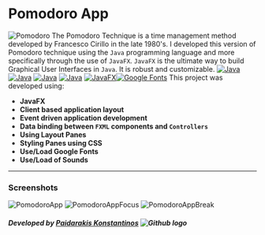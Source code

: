# Pomodoro App
![Pomodoro](https://cldup.com/h7N7yrf_k8.png)
The Pomodoro Technique is a time management method developed by Francesco Cirillo in the late 1980's.
I developed this version of Pomodoro technique using the ``Java`` programming language and more specifically through the use of ``JavaFX``.
``JavaFX`` is the ultimate way to build Graphical User Interfaces in ``Java``.  It is robust and customizable.
[![Java](https://cldup.com/JNKEKtC1p6.png)](https://www.oracle.com/index.html) [![Java](https://cldup.com/JPOl2tayf4.png)](https://www.oracle.com/index.html) [![Java](https://cldup.com/ydB1Qcl1ug.png)](https://www.oracle.com/index.html) [![Java](https://cldup.com/NWVTC_5Ofe.png)](https://www.oracle.com/index.html) [![JavaFX](https://cldup.com/BRPBhS7fRf.png)](http://docs.oracle.com/javafx/2/overview/jfxpub-overview.htm)[![Google Fonts](https://cldup.com/e9lv6DBYco.png)](https://fonts.google.com/)
This project was developed using:
- **JavaFX**
- **Client based application layout**
- **Event driven application development**
- **Data binding between ``FXML`` components and ``Controllers``**
- **Using Layout Panes**
- **Styling Panes using CSS**
- **Use/Load Google Fonts**
- **Use/Load of Sounds**
***
### Screenshots
![PomodoroApp](https://cldup.com/ZE4XdSt3ZA.png)
![PomodoroAppFocus](https://cldup.com/nUfxtRBLCc.png)
![PomodoroAppBreak](https://cldup.com/mxXc8__YI1.png)

##### Developed by [Paidarakis Konstantinos](https://github.com/KonPed) ![Github logo](https://cldup.com/RKu-GZ72RK.png)
